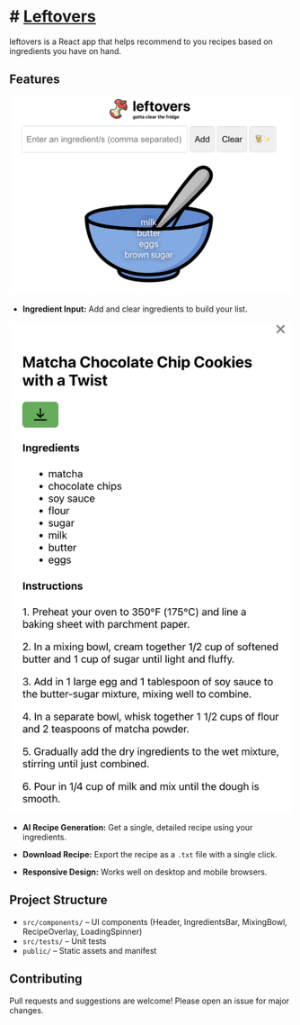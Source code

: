 # # [Leftovers](https://saltyjared.github.io/leftovers/)

leftovers is a React app that helps recommend to you recipes based on ingredients you have on hand.

## Features

![leftovers preview](public/leftovers_preview.png)
- **Ingredient Input:** Add and clear ingredients to build your list.

![Recipe overlay example](public/recipe_example.png)
- **AI Recipe Generation:** Get a single, detailed recipe using your ingredients.
- **Download Recipe:** Export the recipe as a `.txt` file with a single click.

- **Responsive Design:** Works well on desktop and mobile browsers.

## Project Structure

- `src/components/` – UI components (Header, IngredientsBar, MixingBowl, RecipeOverlay, LoadingSpinner)
- `src/tests/` – Unit tests
- `public/` – Static assets and manifest

## Contributing

Pull requests and suggestions are welcome! Please open an issue for major changes.
